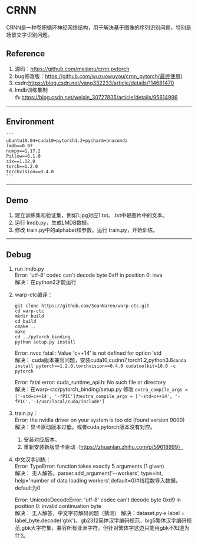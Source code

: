 # CRNN
CRNN是一种卷积循环神经网络结构，用于解决基于图像的序列识别问题，特别是场景文字识别问题。
## Reference
1. 源码：https://github.com/meijieru/crnn.pytorch
2. bug修改版：https://github.com/wuzuowuyou/crnn_pytorch(最终使用)
3. csdn:https://blog.csdn.net/yang332233/article/details/114681470  
4. lmdb训练集制作:https://blog.csdn.net/weixin_30727835/article/details/95614996
------ 
## Environment
 	```
    ubuntu18.04+cuda10+pytorch1.2+pycharm+anaconda
	lmdb==0.97
	numpy==1.17.2
	Pillow==6.1.0
	six==1.12.0
	torch==1.2.0
	torchvision==0.4.0
 	```
------ 
## Demo
1. 建立训练集和验证集，例如1.jpg对应1.txt。.txt中是图片中的文本。
2. 运行 lmdb.py，生成LMDB数据。
3. 修改 train.py中的alphabet和参数。运行 train.py，开始训练。    
------ 
## Debug
1. run lmdb.py     
	Error: 'utf-8' codec can't decode byte 0xff in position 0: inva    
	解决：在python2才能运行

2. warp-ctc编译：  
 	```
	git clone https://github.com/SeanNaren/warp-ctc.git
	cd warp-ctc    
	mkdir build     
	cd build    
	cmake ..  
	make
	cd ../pytorch_binding
	python setup.py install
	 ```
  	Error: nvcc fatal : Value 'c++14' is not defined for option 'std      
   	解决： cuda版本兼容问题，安装cuda10,cudnn7,torch1.2,python3.6```conda install pytorch==1.2.0,torchvision==0.4.0 cudatoolkit=10.0 -c pytorch ```  
	
	Error: fatal error: cuda_runtime_api.h: No such file or directory  
	解决：在warp-ctc/pytorch_binding/setup.py 修改  ```extra_compile_args = ['-std=c++14', '-fPIC']为extra_compile_args = ['-std=c++14', '-fPIC','-I/usr/local/cuda/include'] ```  
	
3. train.py：  
	Error: the nvidia driver on your system is too old (found version 9000)  
	解决：显卡驱动版本过低，或者cuda,pytorch版本没有对应。  
	1. 安装对应版本。  
	2. 重新安装新版显卡驱动（https://zhuanlan.zhihu.com/p/59618999）  

4. 中文汉字训练：  
	Error: TypeError: function takes exactly 5 arguments (1 given)  
	解决： 无人解答。parser.add_argument('--workers', type=int, help='number of data loading workers',default=0)#线程数导入数据，default为0    
	
	Error: UnicodeDecodeError: 'utf-8' codec can't decode byte 0xd9 in position 0: invalid continuation byte  
	解决： 无人解答，中文字符解码问题（猜测）
        解决：dataset.py-> label = label_byte.decode('gbk')。gb2312简体汉字编码规范，big5繁体汉字编码规范,gbk大字符集，兼容所有亚洲字符。但针对繁体字这边只能用gbk不知道为什么
